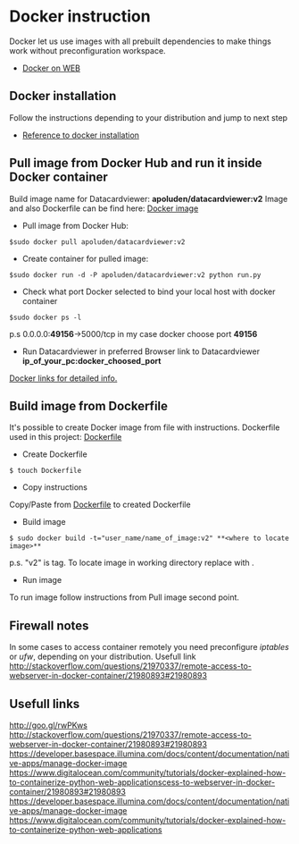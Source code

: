 # Docker instruction 

Docker let us use images with all prebuilt dependencies to make things work without preconfiguration workspace.

+ [Docker on WEB](www.docker.io)

## Docker installation 

Follow the instructions depending to your distribution and jump to next step
+ [Reference to docker installation](https://docs.docker.com/installation)

## Pull image from Docker Hub and run it inside Docker container

Build image name for Datacardviewer: **apoluden/datacardviewer:v2**
Image and also Dockerfile can be find here: [Docker image](https://registry.hub.docker.com/u/apoluden/datacardviewer/)

* Pull image from Docker Hub:
```
$sudo docker pull apoluden/datacardviewer:v2
```
* Create container for pulled image:
```
$sudo docker run -d -P apoluden/datacardviewer:v2 python run.py
```
* Check what port Docker selected to bind your local host with docker container
```
$sudo docker ps -l
```
p.s 0.0.0.0:**49156**->5000/tcp in my case docker choose port **49156**
* Run Datacardviewer in preferred Browser
link to Datacardviewer **ip_of_your_pc:docker_choosed_port**

[Docker links for detailed info.](http://docs.docker.com/userguide/)

## Build image from Dockerfile

It's possible to create Docker image from file with instructions. Dockerfile used in this project: [Dockerfile](Dockerfile)

* Create Dockerfile
```
$ touch Dockerfile
```
* Copy instructions

Copy/Paste from [Dockerfile](Dockerfile) to created Dockerfile
* Build image
```	
$ sudo docker build -t="user_name/name_of_image:v2" **<where to locate image>** 
```
p.s. "v2" is tag. To locate image in working directory replace <where to locate image> with .
* Run image

To run image follow instructions from Pull image second point.

## Firewall notes

In some cases to access container remotely you need preconfigure *iptables* or *ufw*, depending on your distribution.
Usefull link http://stackoverflow.com/questions/21970337/remote-access-to-webserver-in-docker-container/21980893#21980893

## Usefull links 

http://goo.gl/rwPKws
http://stackoverflow.com/questions/21970337/remote-access-to-webserver-in-docker-container/21980893#21980893
https://developer.basespace.illumina.com/docs/content/documentation/native-apps/manage-docker-image
https://www.digitalocean.com/community/tutorials/docker-explained-how-to-containerize-python-web-applicationscess-to-webserver-in-docker-container/21980893#21980893
https://developer.basespace.illumina.com/docs/content/documentation/native-apps/manage-docker-image
https://www.digitalocean.com/community/tutorials/docker-explained-how-to-containerize-python-web-applications